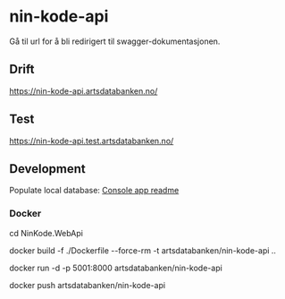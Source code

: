 # nin-kode-api
Gå til url for å bli redirigert til swagger-dokumentasjonen.

## Drift
https://nin-kode-api.artsdatabanken.no/

## Test
https://nin-kode-api.test.artsdatabanken.no/

## Development

Populate local database: [Console app readme](./NiN.Console/README.md)

### Docker

cd NinKode.WebApi

docker build -f ./Dockerfile --force-rm -t artsdatabanken/nin-kode-api ..

docker run -d -p 5001:8000 artsdatabanken/nin-kode-api

docker push artsdatabanken/nin-kode-api
